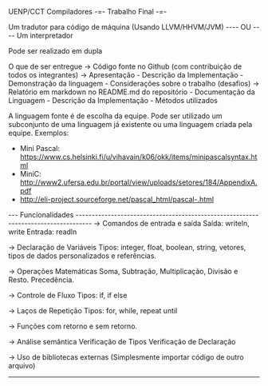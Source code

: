 UENP/CCT Compiladores 
-=- Trabalho Final -=-

Um tradutor para código de máquina (Usando LLVM/HHVM/JVM) 
      ----  OU  ----
Um interpretador

Pode ser realizado em dupla

O que de ser entregue
-> Código fonte no Github (com contribuição de todos os integrantes)
-> Apresentação
	- Descrição da Implementação
	- Demonstração da linguagem
	- Considerações sobre o trabalho (desafios)
-> Relatório em markdown no README.md do repositório
	- Documentação da Linguagem
	- Descrição da Implementação
	- Métodos utilizados

A linguagem fonte é de escolha da equipe. 
Pode ser utilizado  um subconjunto de uma linguagem já existente ou uma linguagem criada pela equipe.
Exemplos:
   * Mini Pascal: https://www.cs.helsinki.fi/u/vihavain/k06/okk/items/minipascalsyntax.html
   * MiniC: http://www2.ufersa.edu.br/portal/view/uploads/setores/184/AppendixA.pdf
   * http://eli-project.sourceforge.net/pascal_html/pascal-.html

--- Funcionalidades -----------------------------------------------------------------------------------
 -> Comandos de entrada e saída
 	Saída: writeln, write
 	Entrada: readln

 -> Declaração de Variáveis
 	Tipos: integer, float, boolean, string, vetores, tipos de dados personalizados e referências.

 -> Operações Matemáticas
 	Soma, Subtração, Multiplicação, Divisão e Resto. Precedência.

 -> Controle de Fluxo
 	Tipos: if, if else

 -> Laços de Repetição
 	Tipos: for, while, repeat until

 -> Funções com retorno e sem retorno.

 -> Análise semântica
 	Verificação de Tipos
 	Verificação de Declaração

-> Uso de bibliotecas externas (Simplesmente importar código de outro arquivo)

----------------------------------------------------------------------------------------------------